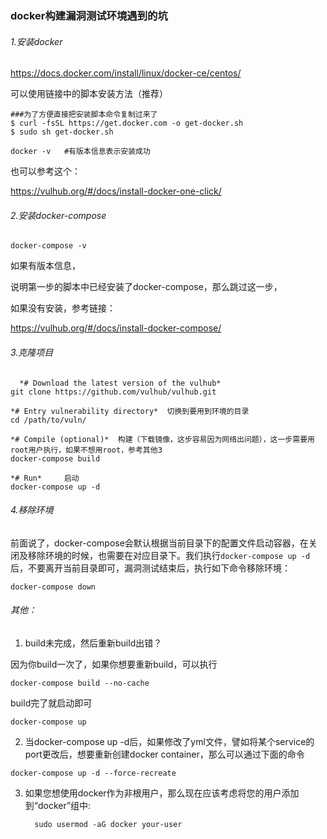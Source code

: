 ### **docker构建漏洞测试环境遇到的坑**

###### 1.安装docker

https://docs.docker.com/install/linux/docker-ce/centos/

可以使用链接中的脚本安装方法（推荐）

```
###为了方便直接把安装脚本命令复制过来了
$ curl -fsSL https://get.docker.com -o get-docker.sh
$ sudo sh get-docker.sh
```

```
docker -v   #有版本信息表示安装成功
```

也可以参考这个：

https://vulhub.org/#/docs/install-docker-one-click/



###### 2.安装docker-compose

```
docker-compose -v
```

如果有版本信息，

说明第一步的脚本中已经安装了docker-compose，那么跳过这一步，

如果没有安装，参考链接：

https://vulhub.org/#/docs/install-docker-compose/



###### 3.克隆项目

```
  *# Download the latest version of the vulhub* 
git clone https://github.com/vulhub/vulhub.git  

*# Entry vulnerability directory*  切换到要用到环境的目录
cd /path/to/vuln/ 

*# Compile (optional)* 	构建（下载镜像，这步容易因为网络出问题），这一步需要用root用户执行，如果不想用root，参考其他3
docker-compose build 

*# Run* 	启动
docker-compose up -d   
```



###### 4.移除环境

前面说了，docker-compose会默认根据当前目录下的配置文件启动容器，在关闭及移除环境的时候，也需要在对应目录下。我们执行`docker-compose up -d`后，不要离开当前目录即可，漏洞测试结束后，执行如下命令移除环境：

```
docker-compose down
```



###### 其他：

1. build未完成，然后重新build出错？


因为你build一次了，如果你想要重新build，可以执行

```
docker-compose build --no-cache
```

build完了就启动即可

```
docker-compose up
```

2. 当docker-compose up -d后，如果修改了yml文件，譬如将某个service的port更改后，想要重新创建docker container，那么可以通过下面的命令

```
docker-compose up -d --force-recreate
```

3. 如果您想使用docker作为非根用户，那么现在应该考虑将您的用户添加到“docker”组中:

   ```
     sudo usermod -aG docker your-user
   ```